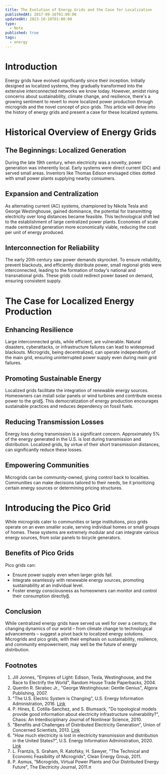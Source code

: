 ```yaml
---
title: The Evolution of Energy Grids and the Case for Localization
publishedAt: 2017-09-16T01:00:00
updatedAt: 2023-10-10T01:00:00
type:
  - Note
published: true
tags:
  - energy
---
```

# Introduction

Energy grids have evolved significantly since their inception. Initially designed as localized systems, they gradually transformed into the extensive interconnected networks we know today. However, amidst rising concerns about sustainability, climate change, and resilience, there's a growing sentiment to revert to more localized power production through microgrids and the novel concept of pico grids. This article will delve into the history of energy grids and present a case for these localized systems.

# Historical Overview of Energy Grids

## The Beginnings: Localized Generation

During the late 19th century, when electricity was a novelty, power generation was inherently local. Early systems were direct current (DC) and served small areas. Inventors like Thomas Edison envisaged cities dotted with small power plants supplying nearby consumers.

## Expansion and Centralization

As alternating current (AC) systems, championed by Nikola Tesla and George Westinghouse, gained dominance, the potential for transmitting electricity over long distances became feasible. This technological shift led to the establishment of large centralized power plants. Economies of scale made centralized generation more economically viable, reducing the cost per unit of energy produced.

## Interconnection for Reliability

The early 20th century saw power demands skyrocket. To ensure reliability, prevent blackouts, and efficiently distribute power, small regional grids were interconnected, leading to the formation of today's national and transnational grids. These grids could redirect power based on demand, ensuring consistent supply.

# The Case for Localized Energy Production

## Enhancing Resilience

Large interconnected grids, while efficient, are vulnerable. Natural disasters, cyberattacks, or infrastructure failures can lead to widespread blackouts. Microgrids, being decentralized, can operate independently of the main grid, ensuring uninterrupted power supply even during main grid failures.

## Promoting Sustainable Energy

Localized grids facilitate the integration of renewable energy sources. Homeowners can install solar panels or wind turbines and contribute excess power to the grid[5](https://chat.openai.com/c/86b975c2-86e3-4395-9112-6179b52f7428#user-content-fn-5%5E). This democratization of energy production encourages sustainable practices and reduces dependency on fossil fuels.

## Reducing Transmission Losses

Energy loss during transmission is a significant concern. Approximately 5% of the energy generated in the U.S. is lost during transmission and distribution. Localized grids, by virtue of their short transmission distances, can significantly reduce these losses.

## Empowering Communities

Microgrids can be community-owned, giving control back to localities. Communities can make decisions tailored to their needs, be it prioritizing certain energy sources or determining pricing structures.

# Introducing the Pico Grid

While microgrids cater to communities or large institutions, pico grids operate on an even smaller scale, serving individual homes or small groups of homes. These systems are extremely modular and can integrate various energy sources, from solar panels to bicycle generators.

## Benefits of Pico Grids

Pico grids can:
- Ensure power supply even when larger grids fail.
- Integrate seamlessly with renewable energy sources, promoting sustainability at an individual level.
- Foster energy consciousness as homeowners can monitor and control their consumption directly[8](https://chat.openai.com/c/86b975c2-86e3-4395-9112-6179b52f7428#user-content-fn-8%5E).

## Conclusion

While centralized energy grids have served us well for over a century, the changing dynamics of our world – from climate change to technological advancements – suggest a pivot back to localized energy solutions. Microgrids and pico grids, with their emphasis on sustainability, resilience, and community empowerment, may well be the future of energy distribution.


## Footnotes

1. Jill Jonnes, "Empires of Light: Edison, Tesla, Westinghouse, and the Race to Electrify the World", Random House Trade Paperbacks, 2004. 
2. Quentin R. Skrabec Jr., "George Westinghouse: Gentle Genius", Algora Publishing, 2007.
3. "The U.S. Electric System is Changing", U.S. Energy Information Administration, 2016. [Link](https://www.eia.gov/)
4. P. Hines, E. Cotilla-Sanchez, and S. Blumsack, "Do topological models provide good information about electricity infrastructure vulnerability?", Chaos: An Interdisciplinary Journal of Nonlinear Science, 2010. 
5. "Benefits and Challenges of Distributed Electricity Generation", Union of Concerned Scientists, 2013. [Link](https://www.ucsusa.org/) 
6. "How much electricity is lost in electricity transmission and distribution in the United States?", U.S. Energy Information Administration, 2020. [Link](https://www.eia.gov/) 
7. L. Frantzis, S. Graham, R. Katofsky, H. Sawyer, "The Technical and Economic Feasibility of Microgrids", Clean Energy Group, 2011.
8. P. Asmus, "Microgrids, Virtual Power Plants and Our Distributed Energy Future", The Electricity Journal, 2011.π